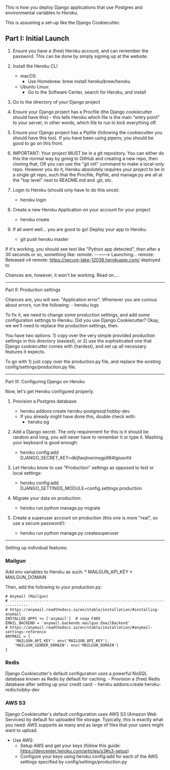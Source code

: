 This is how you deploy Django applications that use Postgres and
environmental variables to Heroku.

This is assuming a set-up like the Django Cookiecutter.

Part I: Initial Launch
-----------------------

1. Ensure you have a (free) Heroku account, and can remember the
password. This can be done by simply signing up at the website.

2. Install the Heroku CLI
    - macOS:
        - Use Homebrew: brew install heroku/brew/heroku
    - Ubuntu Linux:
        - Go to the Software Center, search for Heroku, and install

3. Go to the directory of your Django project

4. Ensure your Django project has a Procfile (the Django cookiecutter
should have this) - this tells Heroku which file is the main "entry
point" to your server, in other words, which file to run to kick
everything off.

5. Ensure your Django project has a Pipfile (following the cookiecutter
you should have this too). If you have been using pipenv, you should be
good to go on this front.

6. IMPORTANT: Your project MUST be in a git repository. You can either
do this the normal way by going to GitHub and creating a new repo, then
cloning that, OR you can use the "git init" command to make a local-only
repo. However you do it, Heroku absolutely requires your project to be
in a single git repo, such that the Procfile, Pipfile, and manage.py are
all at the "top level" next to README.md and .git, etc.

7. Login to Heroku (should only have to do this once):
    - heroku login

8. Create a new Heroku Application on your account for your project
    - heroku create

9. If all went well... you are good to go! Deploy your app to Heroku:
    - git push heroku master

If it's working, you should see text like "Python app detected", then
after a 30 seconds or so, something like:
remote: -----> Launching...
remote:        Released v4
remote:        https://secure-lake-12038.herokuapp.com/ deployed to

Chances are, however, it won't be working. Read on....

----------------------
Part II: Production settings

Chances are, you will see: "Application error". Whenever you are
curious about errors, run the following:
    - heroku logs

To fix it, we need to change some production settings, and add some
configuration settings to Heroku. Did you use Django Cookiecutter?
Okay, we we'll need to replace the production settings, then.

You have two options: 1) copy over the very simple provided production
settings in this directory (easiest), or 2) use the sophisticated one
that Django cookiecutter comes with (hardest), and set up all necessary
features it expects.

To go with 1) just copy over the production.py file, and replace the
existing config/settings/production.py file.


----------------------
Part III: Configuring Django on Heroku

Now, let's get Heroku configured properly.

1. Provision a Postgres database:
    - heroku addons:create heroku-postgresql:hobby-dev
    - If you already might have done this, double check with:
        - heroku pg

2. Add a Django secret. The only requirement for this is it should be
random and long, you will never have to remember it or type it. Mashing
your keyboard is good enough:
    - heroku config:add DJANGO_SECRET_KEY=dkljfaojtoerinsgp984tgiusnfd

3. Let Heroku know to use "Production" settings as opposed to test or
local settings:
    - heroku config:add DJANGO_SETTINGS_MODULE=config.settings.production

4. Migrate your data on production:
    - heroku run python manage.py migrate

5. Create a superuser account on production (this one is more "real", so
use a secure password!):
    - heroku run python manage.py createsuperuser

----------------------

Setting up individual features:



### Mailgun

Add env variables to Heroku as such:
    * MAILGUN_API_KEY
    * MAILGUN_DOMAIN

Then, add the following to your production.py:

    # Anymail (Mailgun)
    # ------------------------------------------------------------------------------
    # https://anymail.readthedocs.io/en/stable/installation/#installing-anymail
    INSTALLED_APPS += ['anymail']  # noqa F405
    EMAIL_BACKEND = 'anymail.backends.mailgun.EmailBackend'
    # https://anymail.readthedocs.io/en/stable/installation/#anymail-settings-reference
    ANYMAIL = {
        'MAILGUN_API_KEY': env('MAILGUN_API_KEY'),
        'MAILGUN_SENDER_DOMAIN': env('MAILGUN_DOMAIN')
    }



### Redis

Django Cookiecutter's default configuration uses a powerful NoSQL
database known as Redis by default for caching.
    - Provision a (free) Redis database after setting up your credit card:
        - heroku addons:create heroku-redis:hobby-dev

### AWS S3

Django Cookiecutter's default configuration uses AWS S3 (Amazon Web
Services) by default for uploaded file storage. Typically, this is
exactly what you need: AWS supports as many and as large of files that
your users might want to upload.
- Use AWS:
    - Setup AWS and get your keys (follow this guide:
        https://devcenter.heroku.com/articles/s3#s3-setup)
    - Configure your keys using heroku config:add for each of the
        AWS settings specified by config/settings/production.py

